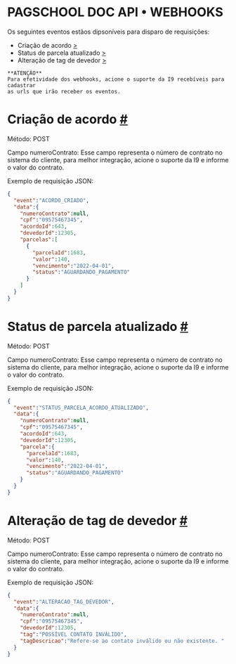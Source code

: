 # **PAGSCHOOL DOC API • WEBHOOKS**

Os seguintes eventos estãos dipsoníveis para disparo de requisições:


- Criação de acordo [>](#criacao-acordo)
- Status de parcela atualizado [>](#status-parcela-atualizado)
- Alteração de tag de devedor [>](#alteracao-tag-devedor)


```
**ATENÇÃO**
Para efetividade dos webhooks, acione o suporte da I9 recebíveis para cadastrar 
as urls que irão receber os eventos.
```

# Criação de acordo [ # ](#criacao-acordo) 

Método: POST  

Campo numeroContrato: Esse campo representa o número de contrato no sistema do cliente, para melhor integração, acione o suporte da I9 e informe o valor do contrato.

Exemplo de requisição JSON:

```JSON
{
  "event":"ACORDO_CRIADO",
  "data":{
    "numeroContrato":null,
    "cpf":"09575467345",
    "acordoId":643,
    "devedorId":12305,
    "parcelas":[
      {
        "parcelaId":1683,
        "valor":140,
        "vencimento":"2022-04-01",
        "status":"AGUARDANDO_PAGAMENTO"
      }
    ]
  }
}
```


# Status de parcela atualizado [ # ](#status-parcela-atualizado) 

Método: POST  

Campo numeroContrato: Esse campo representa o número de contrato no sistema do cliente, para melhor integração, acione o suporte da I9 e informe o valor do contrato.

Exemplo de requisição JSON:

```JSON
{
  "event":"STATUS_PARCELA_ACORDO_ATUALIZADO",
  "data":{
    "numeroContrato":null,
    "cpf":"09575467345",
    "acordoId":643,
    "devedorId":12305,
    "parcela":{
      "parcelaId":1683,
      "valor":140,
      "vencimento":"2022-04-01",
      "status":"AGUARDANDO_PAGAMENTO"
    }
  }
}
```



# Alteração de tag de devedor [ # ](#alteracao-tag-devedor)

Método: POST  

Campo numeroContrato: Esse campo representa o número de contrato no sistema do cliente, para melhor integração, acione o suporte da I9 e informe o valor do contrato.


Exemplo de requisição JSON:

```JSON
{
  "event":"ALTERACAO_TAG_DEVEDOR",
  "data":{
    "numeroContrato":null,
    "cpf":"09575467345",
    "devedorId":12305,
    "tag":"POSSÍVEL CONTATO INVÁLIDO",
    "tagDescricao":"Refere-se ao contato inválido ou não existente. "
  }
}
```

